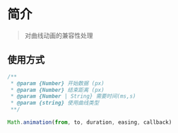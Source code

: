 # 简介

> 对曲线动画的兼容性处理

## 使用方式

```js
/**
 * @param {Number} 开始数据 (px)
 * @param {Number} 结束距离 (px)
 * @param {Number | String} 需要时间(ms,s)
 * @param {string} 使用曲线类型
 **/

Math.animation(from, to, duration, easing, callback)
```

